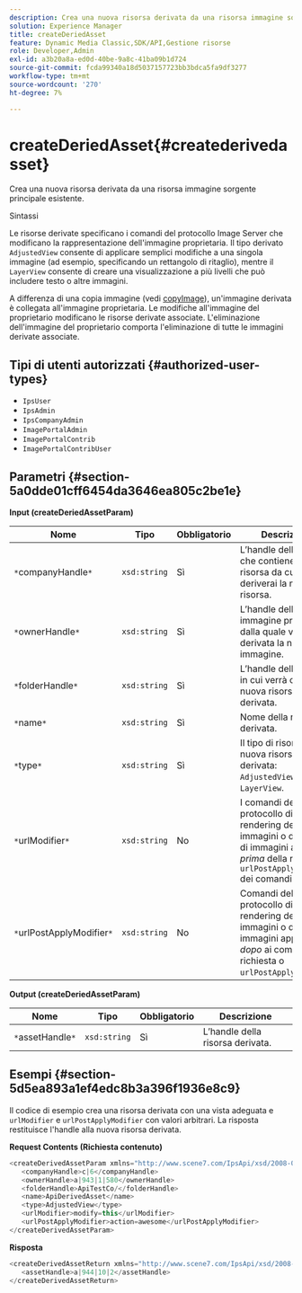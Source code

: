 ```yaml
---
description: Crea una nuova risorsa derivata da una risorsa immagine sorgente principale esistente.
solution: Experience Manager
title: createDeriedAsset
feature: Dynamic Media Classic,SDK/API,Gestione risorse
role: Developer,Admin
exl-id: a3b20a8a-ed0d-40be-9a8c-41ba09b1d724
source-git-commit: fcda99340a18d5037157723bb3bdca5fa9df3277
workflow-type: tm+mt
source-wordcount: '270'
ht-degree: 7%

---
```


# createDeriedAsset{#createderivedasset}

Crea una nuova risorsa derivata da una risorsa immagine sorgente principale esistente.

Sintassi

<!--<a id="section_FE43FF204ED644C2AC901AF45982E942"></a>-->

Le risorse derivate specificano i comandi del protocollo Image Server che modificano la rappresentazione dell&#39;immagine proprietaria. Il tipo derivato `AdjustedView` consente di applicare semplici modifiche a una singola immagine (ad esempio, specificando un rettangolo di ritaglio), mentre il `LayerView` consente di creare una visualizzazione a più livelli che può includere testo o altre immagini.

A differenza di una copia immagine (vedi [copyImage](../../../operations/c-operations-intro/c-methods/r-copy-image.md#reference-0785131e690b4ad08be69172023f35d0)), un&#39;immagine derivata è collegata all&#39;immagine proprietaria. Le modifiche all&#39;immagine del proprietario modificano le risorse derivate associate. L&#39;eliminazione dell&#39;immagine del proprietario comporta l&#39;eliminazione di tutte le immagini derivate associate.

## Tipi di utenti autorizzati {#authorized-user-types}

* `IpsUser`
* `IpsAdmin`
* `IpsCompanyAdmin`
* `ImagePortalAdmin`
* `ImagePortalContrib`
* `ImagePortalContribUser`

## Parametri {#section-5a0dde01cff6454da3646ea805c2be1e}

**Input (createDeriedAssetParam)**

| Nome | Tipo | Obbligatorio | Descrizione |
|---|---|---|---|
| `*`companyHandle`*` | `xsd:string` | Sì | L’handle della società che contiene la risorsa da cui deriverai la nuova risorsa. |
| `*`ownerHandle`*` | `xsd:string` | Sì | L’handle della risorsa immagine principale dalla quale verrà derivata la nuova immagine. |
| `*`folderHandle`*` | `xsd:string` | Sì | L’handle della cartella in cui verrà creata la nuova risorsa derivata. |
| `*`name`*` | `xsd:string` | Sì | Nome della risorsa derivata. |
| `*`type`*` | `xsd:string` | Sì | Il tipo di risorsa della nuova risorsa derivata: `AdjustedView` o `LayerView`. |
| `*`urlModifier`*` | `xsd:string` | No | I comandi del protocollo di rendering delle immagini o del server di immagini applicati *prima* della richiesta o `urlPostApplyModifier` dei comandi. |
| `*`urlPostApplyModifier`*` | `xsd:string` | No | Comandi del protocollo di rendering delle immagini o delle immagini applicati *dopo* ai comandi della richiesta o `urlPostApplyModifier`. |

**Output (createDeriedAssetParam)**

| Nome | Tipo | Obbligatorio | Descrizione |
|---|---|---|---|
| `*`assetHandle`*` | `xsd:string` | Sì | L’handle della risorsa derivata. |

## Esempi {#section-5d5ea893a1ef4edc8b3a396f1936e8c9}

Il codice di esempio crea una risorsa derivata con una vista adeguata e `urlModifier` e `urlPostApplyModifier` con valori arbitrari. La risposta restituisce l&#39;handle alla nuova risorsa derivata.

**Request Contents (Richiesta contenuto)**

```java
<createDerivedAssetParam xmlns="http://www.scene7.com/IpsApi/xsd/2008-01-15">
   <companyHandle>c|6</companyHandle>
   <ownerHandle>a|943|1|580</ownerHandle>
   <folderHandle>ApiTestCo/</folderHandle>
   <name>ApiDerivedAsset</name>
   <type>AdjustedView</type>
   <urlModifier>modify=this</urlModifier>
   <urlPostApplyModifier>action=awesome</urlPostApplyModifier>
</createDerivedAssetParam>
```

**Risposta**

```java
<createDerivedAssetReturn xmlns="http://www.scene7.com/IpsApi/xsd/2008-01-15">
   <assetHandle>a|944|10|2</assetHandle>
</createDerivedAssetReturn>
```
